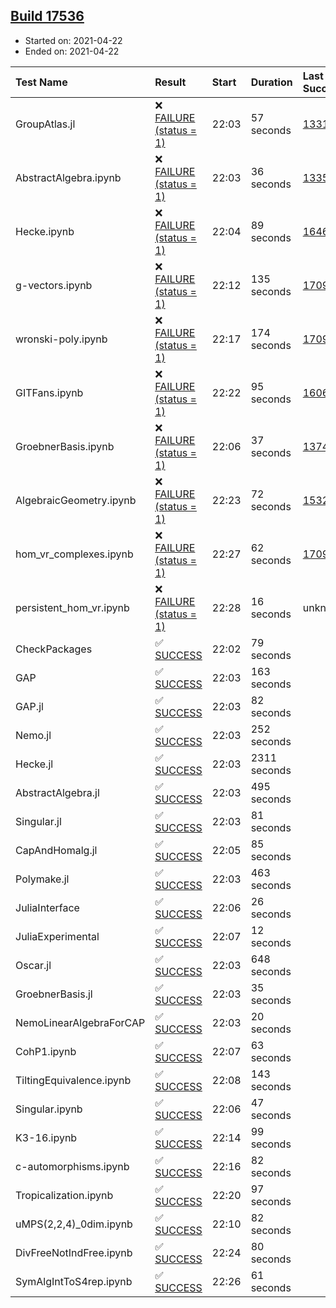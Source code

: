 ## [Build 17536](https://oscarci.mathematik.uni-kl.de/job/oscar/17536/)

* Started on: 2021-04-22
* Ended on: 2021-04-22

| Test Name    | Result | Start | Duration | Last Success | First Failure |
|:-------------|:-------|:------|:---------|:-------------|:--------------|
| GroupAtlas.jl | ❌ [FAILURE (status = 1)](https://oscarci.mathematik.uni-kl.de/job/oscar/17536/artifact/logs/build-17536/GroupAtlas.jl.log) | 22:03 | 57 seconds | [13311](https://oscarci.mathematik.uni-kl.de/job/oscar/13311/) | [13312](https://oscarci.mathematik.uni-kl.de/job/oscar/13312/) |
| AbstractAlgebra.ipynb | ❌ [FAILURE (status = 1)](https://oscarci.mathematik.uni-kl.de/job/oscar/17536/artifact/logs/build-17536/AbstractAlgebra.ipynb.log) | 22:03 | 36 seconds | [13355](https://oscarci.mathematik.uni-kl.de/job/oscar/13355/) | [13356](https://oscarci.mathematik.uni-kl.de/job/oscar/13356/) |
| Hecke.ipynb | ❌ [FAILURE (status = 1)](https://oscarci.mathematik.uni-kl.de/job/oscar/17536/artifact/logs/build-17536/Hecke.ipynb.log) | 22:04 | 89 seconds | [16463](https://oscarci.mathematik.uni-kl.de/job/oscar/16463/) | [16464](https://oscarci.mathematik.uni-kl.de/job/oscar/16464/) |
| g-vectors.ipynb | ❌ [FAILURE (status = 1)](https://oscarci.mathematik.uni-kl.de/job/oscar/17536/artifact/logs/build-17536/g-vectors.ipynb.log) | 22:12 | 135 seconds | [17099](https://oscarci.mathematik.uni-kl.de/job/oscar/17099/) | [17100](https://oscarci.mathematik.uni-kl.de/job/oscar/17100/) |
| wronski-poly.ipynb | ❌ [FAILURE (status = 1)](https://oscarci.mathematik.uni-kl.de/job/oscar/17536/artifact/logs/build-17536/wronski-poly.ipynb.log) | 22:17 | 174 seconds | [17098](https://oscarci.mathematik.uni-kl.de/job/oscar/17098/) | [17099](https://oscarci.mathematik.uni-kl.de/job/oscar/17099/) |
| GITFans.ipynb | ❌ [FAILURE (status = 1)](https://oscarci.mathematik.uni-kl.de/job/oscar/17536/artifact/logs/build-17536/GITFans.ipynb.log) | 22:22 | 95 seconds | [16068](https://oscarci.mathematik.uni-kl.de/job/oscar/16068/) | [16069](https://oscarci.mathematik.uni-kl.de/job/oscar/16069/) |
| GroebnerBasis.ipynb | ❌ [FAILURE (status = 1)](https://oscarci.mathematik.uni-kl.de/job/oscar/17536/artifact/logs/build-17536/GroebnerBasis.ipynb.log) | 22:06 | 37 seconds | [13748](https://oscarci.mathematik.uni-kl.de/job/oscar/13748/) | [13749](https://oscarci.mathematik.uni-kl.de/job/oscar/13749/) |
| AlgebraicGeometry.ipynb | ❌ [FAILURE (status = 1)](https://oscarci.mathematik.uni-kl.de/job/oscar/17536/artifact/logs/build-17536/AlgebraicGeometry.ipynb.log) | 22:23 | 72 seconds | [15322](https://oscarci.mathematik.uni-kl.de/job/oscar/15322/) | [15323](https://oscarci.mathematik.uni-kl.de/job/oscar/15323/) |
| hom_vr_complexes.ipynb | ❌ [FAILURE (status = 1)](https://oscarci.mathematik.uni-kl.de/job/oscar/17536/artifact/logs/build-17536/hom_vr_complexes.ipynb.log) | 22:27 | 62 seconds | [17099](https://oscarci.mathematik.uni-kl.de/job/oscar/17099/) | [17100](https://oscarci.mathematik.uni-kl.de/job/oscar/17100/) |
| persistent_hom_vr.ipynb | ❌ [FAILURE (status = 1)](https://oscarci.mathematik.uni-kl.de/job/oscar/17536/artifact/logs/build-17536/persistent_hom_vr.ipynb.log) | 22:28 | 16 seconds | unknown | unknown |
| CheckPackages | ✅ [SUCCESS](https://oscarci.mathematik.uni-kl.de/job/oscar/17536/artifact/logs/build-17536/CheckPackages.log) | 22:02 | 79 seconds |  |  |
| GAP | ✅ [SUCCESS](https://oscarci.mathematik.uni-kl.de/job/oscar/17536/artifact/logs/build-17536/GAP.log) | 22:03 | 163 seconds |  |  |
| GAP.jl | ✅ [SUCCESS](https://oscarci.mathematik.uni-kl.de/job/oscar/17536/artifact/logs/build-17536/GAP.jl.log) | 22:03 | 82 seconds |  |  |
| Nemo.jl | ✅ [SUCCESS](https://oscarci.mathematik.uni-kl.de/job/oscar/17536/artifact/logs/build-17536/Nemo.jl.log) | 22:03 | 252 seconds |  |  |
| Hecke.jl | ✅ [SUCCESS](https://oscarci.mathematik.uni-kl.de/job/oscar/17536/artifact/logs/build-17536/Hecke.jl.log) | 22:03 | 2311 seconds |  |  |
| AbstractAlgebra.jl | ✅ [SUCCESS](https://oscarci.mathematik.uni-kl.de/job/oscar/17536/artifact/logs/build-17536/AbstractAlgebra.jl.log) | 22:03 | 495 seconds |  |  |
| Singular.jl | ✅ [SUCCESS](https://oscarci.mathematik.uni-kl.de/job/oscar/17536/artifact/logs/build-17536/Singular.jl.log) | 22:03 | 81 seconds |  |  |
| CapAndHomalg.jl | ✅ [SUCCESS](https://oscarci.mathematik.uni-kl.de/job/oscar/17536/artifact/logs/build-17536/CapAndHomalg.jl.log) | 22:05 | 85 seconds |  |  |
| Polymake.jl | ✅ [SUCCESS](https://oscarci.mathematik.uni-kl.de/job/oscar/17536/artifact/logs/build-17536/Polymake.jl.log) | 22:03 | 463 seconds |  |  |
| JuliaInterface | ✅ [SUCCESS](https://oscarci.mathematik.uni-kl.de/job/oscar/17536/artifact/logs/build-17536/JuliaInterface.log) | 22:06 | 26 seconds |  |  |
| JuliaExperimental | ✅ [SUCCESS](https://oscarci.mathematik.uni-kl.de/job/oscar/17536/artifact/logs/build-17536/JuliaExperimental.log) | 22:07 | 12 seconds |  |  |
| Oscar.jl | ✅ [SUCCESS](https://oscarci.mathematik.uni-kl.de/job/oscar/17536/artifact/logs/build-17536/Oscar.jl.log) | 22:03 | 648 seconds |  |  |
| GroebnerBasis.jl | ✅ [SUCCESS](https://oscarci.mathematik.uni-kl.de/job/oscar/17536/artifact/logs/build-17536/GroebnerBasis.jl.log) | 22:03 | 35 seconds |  |  |
| NemoLinearAlgebraForCAP | ✅ [SUCCESS](https://oscarci.mathematik.uni-kl.de/job/oscar/17536/artifact/logs/build-17536/NemoLinearAlgebraForCAP.log) | 22:03 | 20 seconds |  |  |
| CohP1.ipynb | ✅ [SUCCESS](https://oscarci.mathematik.uni-kl.de/job/oscar/17536/artifact/logs/build-17536/CohP1.ipynb.log) | 22:07 | 63 seconds |  |  |
| TiltingEquivalence.ipynb | ✅ [SUCCESS](https://oscarci.mathematik.uni-kl.de/job/oscar/17536/artifact/logs/build-17536/TiltingEquivalence.ipynb.log) | 22:08 | 143 seconds |  |  |
| Singular.ipynb | ✅ [SUCCESS](https://oscarci.mathematik.uni-kl.de/job/oscar/17536/artifact/logs/build-17536/Singular.ipynb.log) | 22:06 | 47 seconds |  |  |
| K3-16.ipynb | ✅ [SUCCESS](https://oscarci.mathematik.uni-kl.de/job/oscar/17536/artifact/logs/build-17536/K3-16.ipynb.log) | 22:14 | 99 seconds |  |  |
| c-automorphisms.ipynb | ✅ [SUCCESS](https://oscarci.mathematik.uni-kl.de/job/oscar/17536/artifact/logs/build-17536/c-automorphisms.ipynb.log) | 22:16 | 82 seconds |  |  |
| Tropicalization.ipynb | ✅ [SUCCESS](https://oscarci.mathematik.uni-kl.de/job/oscar/17536/artifact/logs/build-17536/Tropicalization.ipynb.log) | 22:20 | 97 seconds |  |  |
| uMPS(2,2,4)_0dim.ipynb | ✅ [SUCCESS](https://oscarci.mathematik.uni-kl.de/job/oscar/17536/artifact/logs/build-17536/uMPS-2-2-4-_0dim.ipynb.log) | 22:10 | 82 seconds |  |  |
| DivFreeNotIndFree.ipynb | ✅ [SUCCESS](https://oscarci.mathematik.uni-kl.de/job/oscar/17536/artifact/logs/build-17536/DivFreeNotIndFree.ipynb.log) | 22:24 | 80 seconds |  |  |
| SymAlgIntToS4rep.ipynb | ✅ [SUCCESS](https://oscarci.mathematik.uni-kl.de/job/oscar/17536/artifact/logs/build-17536/SymAlgIntToS4rep.ipynb.log) | 22:26 | 61 seconds |  |  |
